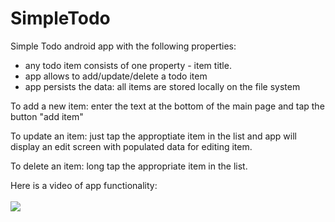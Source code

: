 # SimpleTodo

Simple Todo android app with the following properties:

- any todo item consists of one property - item title.
- app allows to add/update/delete a todo item
- app persists the data: all items are stored locally on the file system

To add a new item: enter the text at the bottom of the main page and tap the button "add item"

To update an item: just tap the approptiate item in the list and app will display an edit screen with populated data for editing item.

To delete an item: long tap the appropriate item in the list.

Here is a video of app functionality:
<br/><br/>
<img src="https://drive.google.com/file/d/0B6GbhqaditKnYmd3QzVqQ3V4aGM/view?usp=sharing"/>
